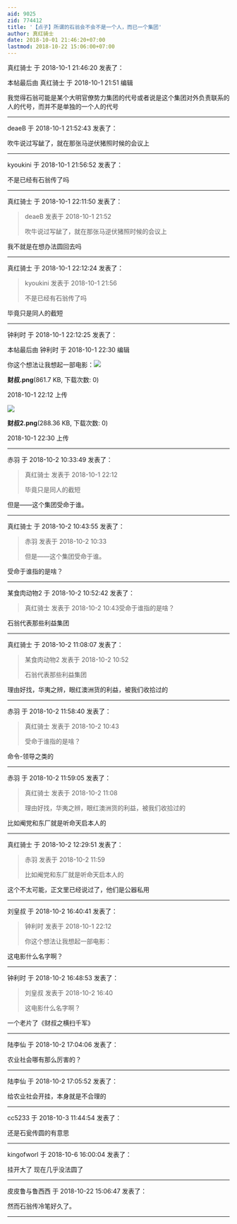 ```yaml
---
aid: 9025
zid: 774412
title: '【点子】所谓的石翁会不会不是一个人，而已一个集团'
author: 真红骑士
date: 2018-10-01 21:46:20+07:00
lastmod: 2018-10-22 15:06:00+07:00
---
```


真红骑士 于 2018-10-1 21:46:20 发表了：

本帖最后由 真红骑士 于 2018-10-1 21:51 编辑 

我觉得石翁可能是某个大明官僚势力集团的代号或者说是这个集团对外负责联系的人的代号，而并不是单独的一个人的代号

---------

deaeB 于 2018-10-1 21:52:43 发表了：

吹牛说过写龇了，就在那张马逆伏猪照时候的会议上

---------

kyoukini 于 2018-10-1 21:56:52 发表了：

不是已经有石翁传了吗

---------

真红骑士 于 2018-10-1 22:11:50 发表了：

> deaeB 发表于 2018-10-1 21:52
> 
> 吹牛说过写龇了，就在那张马逆伏猪照时候的会议上



我不就是在想办法圆回去吗

---------

真红骑士 于 2018-10-1 22:12:24 发表了：

> kyoukini 发表于 2018-10-1 21:56
> 
> 不是已经有石翁传了吗



毕竟只是同人的截短

---------

钟利时 于 2018-10-1 22:12:25 发表了：

本帖最后由 钟利时 于 2018-10-1 22:30 编辑 

你这个想法让我想起一部电影：![](https://cdn.jsdelivr.net/gh/lzjluzijie/beichao@main/static/img/221200nmzjr4m4cmmnegm3.png)



**财叔.png**(861.7 KB, 下载次数: 0)



2018-10-1 22:12 上传



![](https://cdn.jsdelivr.net/gh/lzjluzijie/beichao@main/static/img/223032ro6ded6ae81mmtpt.png)



**财叔2.png**(288.36 KB, 下载次数: 0)



2018-10-1 22:30 上传

---------

赤羽 于 2018-10-2 10:33:49 发表了：

> 真红骑士 发表于 2018-10-1 22:12
> 
> 毕竟只是同人的截短



但是——这个集团受命于谁。

---------

真红骑士 于 2018-10-2 10:43:55 发表了：

> 赤羽 发表于 2018-10-2 10:33
> 
> 但是——这个集团受命于谁。



受命于谁指的是啥？

---------

某食肉动物2 于 2018-10-2 10:52:42 发表了：

> 真红骑士 发表于 2018-10-2 10:43受命于谁指的是啥？



石翁代表那些利益集团

---------

真红骑士 于 2018-10-2 11:08:07 发表了：

> 某食肉动物2 发表于 2018-10-2 10:52
> 
> 石翁代表那些利益集团



理由好找，华夷之辨，眼红澳洲货的利益，被我们收拾过的

---------

赤羽 于 2018-10-2 11:58:40 发表了：

> 真红骑士 发表于 2018-10-2 10:43
> 
> 受命于谁指的是啥？



命令-领导之类的

---------

赤羽 于 2018-10-2 11:59:05 发表了：

> 真红骑士 发表于 2018-10-2 11:08
> 
> 理由好找，华夷之辨，眼红澳洲货的利益，被我们收拾过的



比如阉党和东厂就是听命天启本人的

---------

真红骑士 于 2018-10-2 12:29:51 发表了：

> 赤羽 发表于 2018-10-2 11:59
> 
> 比如阉党和东厂就是听命天启本人的



这个不太可能，正文里已经说过了，他们是公器私用

---------

刘皇叔 于 2018-10-2 16:40:41 发表了：

> 钟利时 发表于 2018-10-1 22:12
> 
> 你这个想法让我想起一部电影：



这电影什么名字啊？

---------

钟利时 于 2018-10-2 16:48:53 发表了：

> 刘皇叔 发表于 2018-10-2 16:40
> 
> 这电影什么名字啊？



一个老片了《财叔之横扫千军》

---------

陆李仙 于 2018-10-2 17:04:06 发表了：

农业社会哪有那么厉害的？

---------

陆李仙 于 2018-10-2 17:05:52 发表了：

给农业社会开挂，本身就是不合理的

---------

cc5233 于 2018-10-3 11:44:54 发表了：

还是石瓮传圆的有意思

---------

kingofworl 于 2018-10-6 16:00:04 发表了：

挂开大了 现在几乎没法圆了

---------

皮皮鲁与鲁西西 于 2018-10-22 15:06:47 发表了：

然而石翁传冷笔好久了。

---------

